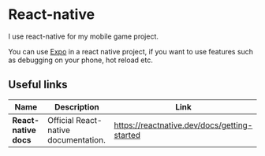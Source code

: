 # React-native

I use react-native for my mobile game project.

You can use [Expo]() in a react native project, if you want to use features such as debugging on your phone, hot reload etc.

## Useful links

| Name | Description | Link |
| ---- | ----------- | ---- |
| **React-native docs** | Official React-native documentation. | <a href="https://reactnative.dev/docs/getting-started" style="color:green">https://reactnative.dev/docs/getting-started</a> |